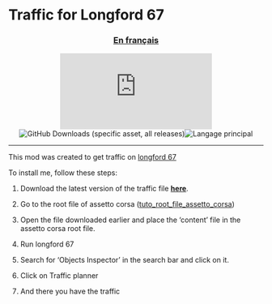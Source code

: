 # Traffic for Longford 67

<div align="center">

### [En français](https://github.com/writedev/Traffic-for-Longford-67/blob/main/traduction/readme_fr.md)

![GitHub Downloads (specific asset, all releases)](https://img.shields.io/github/downloads/writedev/Traffic-for-Longford-67/Traffic_longford67.7z?style=for-the-badge) ![GitHub Downloads (specific asset, all releases)](https://img.shields.io/github/languages/count/writedev/Traffic-for-Longford-67?style=for-the-badge)![Langage principal](https://img.shields.io/github/languages/top/writedev/Traffic-for-Longford-67?style=for-the-badge)

</div>

---

This mod was created to get traffic on [longford 67](https://www.overtake.gg/downloads/longford-1967.2741/)

To install me, follow these steps:

1. Download the latest version of the traffic file **[here](https://github.com/writedev/Traffic-for-Longford-67/releases/download/1.0.1/Traffic_longford67.7z)**.

2. Go to the root file of assetto corsa ([tuto_root_file_assetto_corsa](https://github.com/writedev/Traffic-for-Longford-67/blob/main/tuto_root%20file_assetto_corsa.md))

3. Open the file downloaded earlier and place the ‘content’ file in the assetto corsa root file.

4. Run longford 67

5. Search for ‘Objects Inspector’ in the search bar and click on it.

6. Click on Traffic planner

7. And there you have the traffic
